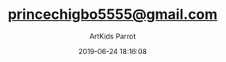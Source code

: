 ---
index: 6410
title: "princechigbo5555@gmail.com"
subtitle: ""
author: "ArtKids Parrot"
date: "2019-06-24 18:16:08"
seo:
  description: ""
content: "princechigbo5555@gmail.com
Prince chigbo"
status: "published"
comment_status: "closed"
modified: "2019-06-24 18:16:08"
type: "flamingo_contact"
comment_count: 0
tags: []
---